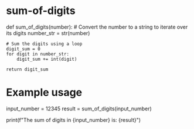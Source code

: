 # sum-of-digits
def sum_of_digits(number):
    # Convert the number to a string to iterate over its digits
    number_str = str(number)
    
    # Sum the digits using a loop
    digit_sum = 0
    for digit in number_str:
        digit_sum += int(digit)
    
    return digit_sum

# Example usage
input_number = 12345
result = sum_of_digits(input_number)

print(f"The sum of digits in {input_number} is: {result}")
